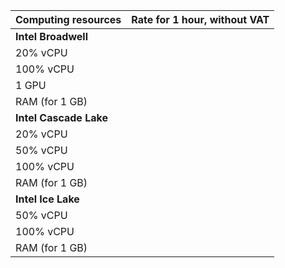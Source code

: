 | Computing resources    | Rate for 1 hour, without VAT |
|------------------------|------------------------------|
| **Intel Broadwell**                                   | |
| 20% vCPU               | |
| 100% vCPU              | |
| 1 GPU                  | |
| RAM (for 1 GB)         | |
| **Intel Cascade Lake**                                | |
| 20% vCPU               | |
| 50% vCPU               | |
| 100% vCPU              | |
| RAM (for 1 GB)         | |
| **Intel Ice Lake**                                    | |
| 50% vCPU               | |
| 100% vCPU              |  |
| RAM (for 1 GB)         | |
